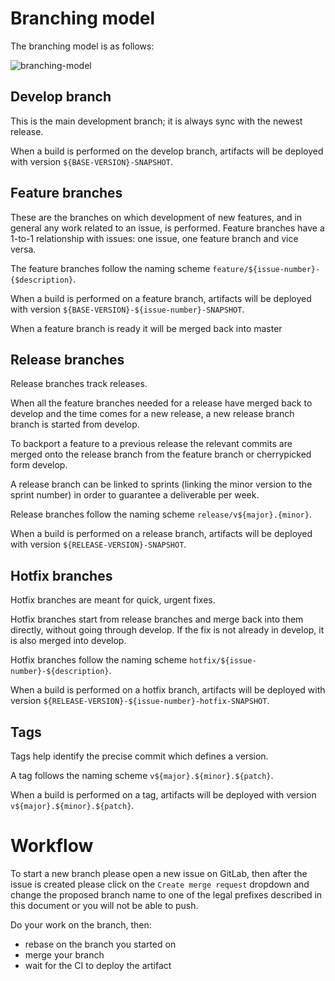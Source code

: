 # Branching model

The branching model is as follows:

![branching-model](documentation/images/branching-model.png)

## Develop branch
This is the main development branch; it is always sync with the newest release.

When a build is performed on the develop branch, artifacts will be deployed with version `${BASE-VERSION}-SNAPSHOT`.

## Feature branches
These are the branches on which development of new features, and in general any work related to an issue, is performed. Feature branches have a 1-to-1 relationship with issues: one issue, one feature branch and vice versa.

The feature branches follow the naming scheme `feature/${issue-number}-{$description}`.

When a build is performed on a feature branch, artifacts will be deployed with version `${BASE-VERSION}-${issue-number}-SNAPSHOT`.

When a feature branch is ready it will be merged back into master

## Release branches
Release branches track releases.

When all the feature branches needed for a release have merged back to develop and the time comes for a new release, a new release branch branch is started from develop.

To backport a feature to a previous release the relevant commits are merged onto the release branch from the feature branch or cherrypicked form develop.

A release branch can be linked to sprints (linking the minor version to the sprint number) in order to guarantee a deliverable per week.

Release branches follow the naming scheme `release/v${major}.{minor}`.

When a build is performed on a release branch, artifacts will be deployed with version `${RELEASE-VERSION}-SNAPSHOT`.

## Hotfix branches
Hotfix branches are meant for quick, urgent fixes.

Hotfix branches start from release branches and merge back into them directly, without going through develop. If the fix is not already in develop, it is also merged into develop.

Hotfix branches follow the naming scheme `hotfix/${issue-number}-${description}`.

When a build is performed on a hotfix branch, artifacts will be deployed with version `${RELEASE-VERSION}-${issue-number}-hotfix-SNAPSHOT`.

## Tags
Tags help identify the precise commit which defines a version.
 
A tag follows the naming scheme `v${major}.${minor}.${patch}`.

When a build is performed on a tag, artifacts will be deployed with version
`v${major}.${minor}.${patch}`.

# Workflow
To start a new branch please open a new issue on GitLab, then after the issue is created please click on the `Create merge request` dropdown and change the proposed branch name
to one of the legal prefixes described in this document or you will not be able to push.

Do your work on the branch, then:
- rebase on the branch you started on
- merge your branch
- wait for the CI to deploy the artifact